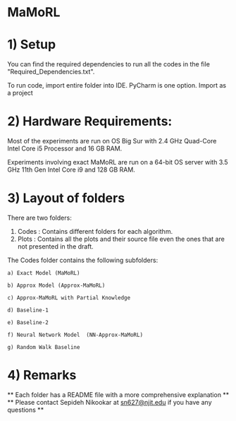 # MaMoRL



# 1) Setup

You can find the required dependencies to run all the codes in the file "Required_Dependencies.txt".

To run code, import entire folder into IDE. PyCharm is one option. Import as a project 


# 2) Hardware Requirements:

Most of the experiments are run on OS Big Sur with 2.4 GHz Quad-Core Intel Core i5 Processor and 16 GB RAM.

 Experiments involving exact MaMoRL are run on a 64-bit OS server with 3.5 GHz 11th Gen Intel Core i9 and 128 GB RAM.


# 3) Layout of folders

There are two folders:

1. Codes : Contains different folders for each algorithm.
2. Plots : Contains all the plots and their source file even the ones that are not presented in the draft.

The Codes folder contains the following subfolders:

    a) Exact Model (MaMoRL)

    b) Approx Model (Approx-MaMoRL)

    c) Approx-MaMoRL with Partial Knowledge

    d) Baseline-1

    e) Baseline-2

    f) Neural Network Model  (NN-Approx-MaMoRL)

    g) Random Walk Baseline


# 4) Remarks

** Each folder has a README file with a more comprehensive explanation **
** Please contact Sepideh Nikookar at sn627@njit.edu if you have any questions **
